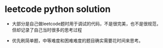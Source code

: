 # leetcode python solution
- 大部分是自己做leetcode题时用于调试的代码，不是很完美，也不是很规范，但却记录了自己当时很多的思考过程

- 优先刷简单题，中等难度和困难难度的题目确实需要花时间来思考。